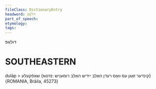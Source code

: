 ```yaml
---
fileClass: DictionaryEntry
headword: דולאַפּ
part_of_speech: 
etymology: 
tags: 
---
```

דולאַפּ

SOUTHEASTERN
==============

duláp > שאַפֿקעלע {ɴᴏᴛᴇ: קינדער זאָגן עס וואָס רעדן האַלב ייִדיש האַלב רומעניש} {ROMANIA, Brăila, 45273}
